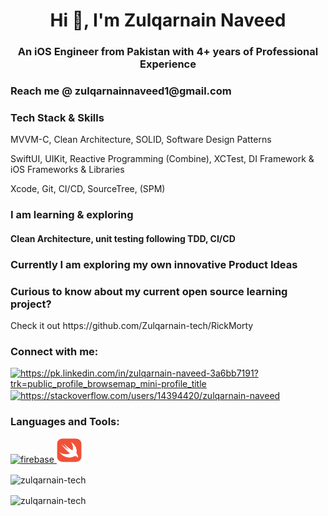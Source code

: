 <h1 align="center">Hi 👋, I'm Zulqarnain Naveed</h1>
<h3 align="center">An iOS Engineer from Pakistan with 4+ years of Professional Experience</h3>


<h3 align="leading">Reach me @ zulqarnainnaveed1@gmail.com</h3>

<h3 align="leading">Tech Stack & Skills</h3>
<p>MVVM-C, Clean Architecture, SOLID, Software Design Patterns</p>
<p>SwiftUI, UIKit, Reactive Programming (Combine), XCTest, DI Framework & iOS Frameworks & Libraries</p>
<p>Xcode, Git, CI/CD, SourceTree, (SPM)</p>

<h3 align="leading">I am learning & exploring</h3>
<h4 align="leading">Clean Architecture, unit testing following TDD, CI/CD</h4>

<h3 align="leading">Currently I am exploring my own innovative Product Ideas</h3>

<h3 align="leading">Curious to know about my current open source learning project?</h3>
Check it out https://github.com/Zulqarnain-tech/RickMorty


<h3 align="left">Connect with me:</h3>
<p align="left">
<a href="https://linkedin.com/in/https://pk.linkedin.com/in/zulqarnain-naveed-3a6bb7191?trk=public_profile_browsemap_mini-profile_title" target="blank"><img align="center" src="https://raw.githubusercontent.com/rahuldkjain/github-profile-readme-generator/master/src/images/icons/Social/linked-in-alt.svg" alt="https://pk.linkedin.com/in/zulqarnain-naveed-3a6bb7191?trk=public_profile_browsemap_mini-profile_title" height="30" width="40" /></a>
<a href="https://stackoverflow.com/users/https://stackoverflow.com/users/14394420/zulqarnain-naveed" target="blank"><img align="center" src="https://raw.githubusercontent.com/rahuldkjain/github-profile-readme-generator/master/src/images/icons/Social/stack-overflow.svg" alt="https://stackoverflow.com/users/14394420/zulqarnain-naveed" height="30" width="40" /></a>
</p>

<h3 align="left">Languages and Tools:</h3>
<p align="left"> <a href="https://firebase.google.com/" target="_blank" rel="noreferrer"> <img src="https://www.vectorlogo.zone/logos/firebase/firebase-icon.svg" alt="firebase" width="40" height="40"/> </a> <a href="https://developer.apple.com/swift/" target="_blank" rel="noreferrer"> <img src="https://raw.githubusercontent.com/devicons/devicon/master/icons/swift/swift-original.svg" alt="swift" width="40" height="40"/> </a> </p>

<p><img align="center" src="https://github-readme-stats.vercel.app/api/top-langs?username=zulqarnain-tech&show_icons=true&locale=en&layout=compact" alt="zulqarnain-tech" /></p>

<p><img align="center" src="https://github-readme-streak-stats.herokuapp.com/?user=zulqarnain-tech&" alt="zulqarnain-tech" /></p>
